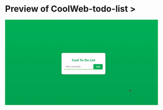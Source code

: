 # Preview of CoolWeb-todo-list >

![Live Preview](https://github.com/iamovi/CoolWeb-todo-list/blob/main/webpage-preview.gif)

